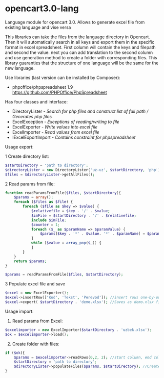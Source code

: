 # opencart3.0-lang
Language module for opencart 3.0. Allows to generate excel file from existing language and vise versa

This libraries can take the files from the language directory in Opencart. Then it will automatically search in all keys and export them in the specific format in excel spreadsheet. First column will contain the keys and filepath and second the value.
next you can add translation to the second column and use generation method to create a folder with corresponding files. This library guaranties that the structure of one language will be the same for the new language.

Use libraries (last version can be installed by Composer):
* phpoffice/phpspreadsheet 1.9 https://github.com/PHPOffice/PhpSpreadsheet

Has four classes and interface:
* DirectoryLister - *Search for php files and construct list of full path / Generates php files*
* ExcelException - *Exceptions of reading/writing to file*
* ExcelExporter - *Write values into excel file*
* ExcelImporter - *Read values from excel file*
* IExcelExportImport - *Contains constraint for phpspreadsheet*

Usage export:

1 Create directory list:
```php
$startDirectory = 'path to directory';
$directoryLister = new DirectoryLister('uz-uz', $startDirectory, 'php'); //'uz-uz' folder of language, php - extension of files
$files = $directoryLister->getAllFiles();
```

2 Read params from file:
```php
function readParamsFromFile($files, $startDirectory){
    $params = array();
    foreach ($files as $file) {
        foreach ($file as $key => $value) {
            $relativefile = $key . '/' . $value;
            $imFile = $startDirectory . '/' . $relativefile;
            include $imFile;
            $counter = 1;
            foreach ($_ as $paramName => $paramValue) {
                $params[$key . '*' . $value. '*' . $paramName] = $paramValue;
            }
            while ($value = array_pop($_)) {
            }
        }
    }
    return $params;
}

$params = readParamsFromFile($files, $startDirectory);
```

3 Populate excel file and save
```php
$excel = new ExcelExporter();
$excel->insertRow(['Kod', 'Tekst', 'Perevod']); //insert rows one-by-one
$excel->export( $startDirectory . 'demo.xlsx'); //Saves as demo.xlsx file
```

Usage import:

1. Read params from Excel:
```php
$excelimporter = new ExcelImporter($startDirectory . 'uzbek.xlsx');
$ok = $excelimporter->load();
```

2. Create folder with files:
```php
if ($ok){
    $params = $excelimporter->readRows(0,2, 2); //start column, end column and start row
    $startDirectory = 'path to directory';
    $directoryLister->populateFiles($params, $startDirectory); //Create php files in directory
}
```